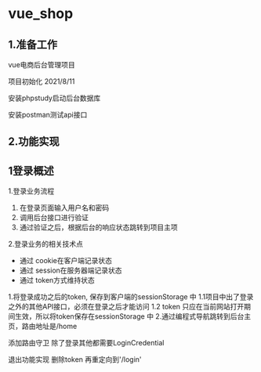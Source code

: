 # 								vue_shop

## 1.准备工作

vue电商后台管理项目

项目初始化 2021/8/11

安装phpstudy启动后台数据库

安装postman测试api接口

## 2.功能实现

## 1登录概述

1.登录业务流程

1. 在登录页面输入用户名和密码
2. 调用后台接口进行验证
3. 通过验证之后，根据后台的响应状态跳转到项目主项

2.登录业务的相关技术点

- 通过 cookie在客户端记录状态
- 通过 session在服务器端记录状态
- 通过 token方式维持状态

1.将登录成功之后的token, 保存到客户端的sessionStorage 中
1.1项目中出了登录之外的其他API接口，必须在登录之后才能访问
1.2 token 只应在当前网站打开期间生效，所以将token保存在sessionStorage 中
2.通过编程式导航跳转到后台主页，路由地址是/home

添加路由守卫
除了登录其他都需要LoginCredential

退出功能实现
删除token
再重定向到'/login'